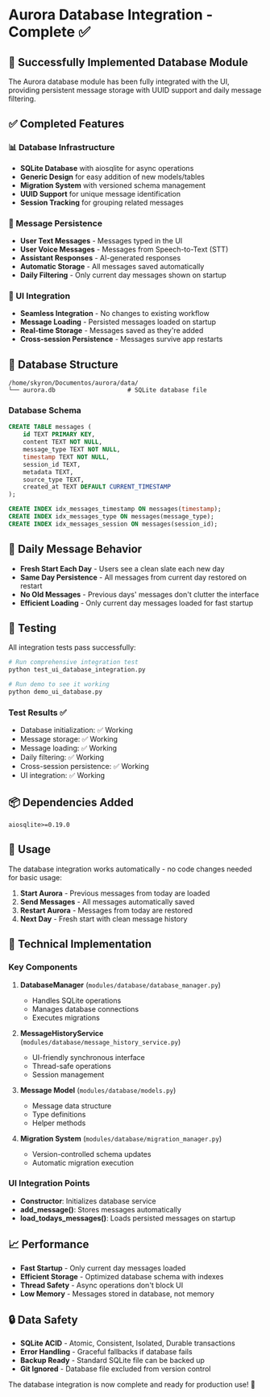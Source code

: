 # Aurora Database Integration - Complete ✅

## 🎉 Successfully Implemented Database Module

The Aurora database module has been fully integrated with the UI, providing persistent message storage with UUID support and daily message filtering.

## ✅ Completed Features

### 📊 Database Infrastructure
- **SQLite Database** with aiosqlite for async operations
- **Generic Design** for easy addition of new models/tables
- **Migration System** with versioned schema management
- **UUID Support** for unique message identification
- **Session Tracking** for grouping related messages

### 💬 Message Persistence
- **User Text Messages** - Messages typed in the UI
- **User Voice Messages** - Messages from Speech-to-Text (STT)
- **Assistant Responses** - AI-generated responses
- **Automatic Storage** - All messages saved automatically
- **Daily Filtering** - Only current day messages shown on startup

### 🔄 UI Integration
- **Seamless Integration** - No changes to existing workflow
- **Message Loading** - Persisted messages loaded on startup
- **Real-time Storage** - Messages saved as they're added
- **Cross-session Persistence** - Messages survive app restarts

## 📁 Database Structure

```
/home/skyron/Documentos/aurora/data/
└── aurora.db                    # SQLite database file
```

### Database Schema
```sql
CREATE TABLE messages (
    id TEXT PRIMARY KEY,
    content TEXT NOT NULL,
    message_type TEXT NOT NULL,
    timestamp TEXT NOT NULL,
    session_id TEXT,
    metadata TEXT,
    source_type TEXT,
    created_at TEXT DEFAULT CURRENT_TIMESTAMP
);

CREATE INDEX idx_messages_timestamp ON messages(timestamp);
CREATE INDEX idx_messages_type ON messages(message_type);
CREATE INDEX idx_messages_session ON messages(session_id);
```

## 🎯 Daily Message Behavior

- **Fresh Start Each Day** - Users see a clean slate each new day
- **Same Day Persistence** - All messages from current day restored on restart
- **No Old Messages** - Previous days' messages don't clutter the interface
- **Efficient Loading** - Only current day messages loaded for fast startup

## 🧪 Testing

All integration tests pass successfully:

```bash
# Run comprehensive integration test
python test_ui_database_integration.py

# Run demo to see it working
python demo_ui_database.py
```

### Test Results ✅
- Database initialization: ✅ Working
- Message storage: ✅ Working  
- Message loading: ✅ Working
- Daily filtering: ✅ Working
- Cross-session persistence: ✅ Working
- UI integration: ✅ Working

## 📦 Dependencies Added

```pip-requirements
aiosqlite>=0.19.0
```

## 🚀 Usage

The database integration works automatically - no code changes needed for basic usage:

1. **Start Aurora** - Previous messages from today are loaded
2. **Send Messages** - All messages automatically saved
3. **Restart Aurora** - Messages from today are restored
4. **Next Day** - Fresh start with clean message history

## 🔧 Technical Implementation

### Key Components

1. **DatabaseManager** (`modules/database/database_manager.py`)
   - Handles SQLite operations
   - Manages database connections
   - Executes migrations

2. **MessageHistoryService** (`modules/database/message_history_service.py`)
   - UI-friendly synchronous interface
   - Thread-safe operations
   - Session management

3. **Message Model** (`modules/database/models.py`)
   - Message data structure
   - Type definitions
   - Helper methods

4. **Migration System** (`modules/database/migration_manager.py`)
   - Version-controlled schema updates
   - Automatic migration execution

### UI Integration Points

- **Constructor**: Initializes database service
- **add_message()**: Stores messages automatically
- **load_todays_messages()**: Loads persisted messages on startup

## 📈 Performance

- **Fast Startup** - Only current day messages loaded
- **Efficient Storage** - Optimized database schema with indexes
- **Thread Safety** - Async operations don't block UI
- **Low Memory** - Messages stored in database, not memory

## 🔒 Data Safety

- **SQLite ACID** - Atomic, Consistent, Isolated, Durable transactions
- **Error Handling** - Graceful fallbacks if database fails
- **Backup Ready** - Standard SQLite file can be backed up
- **Git Ignored** - Database file excluded from version control

The database integration is now complete and ready for production use! 🎉
